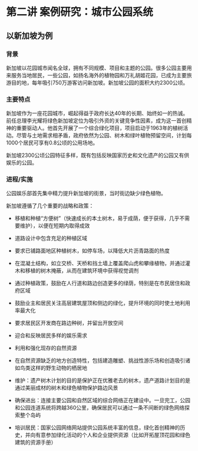 # 第二讲 案例研究：城市公园系统 

## 以新加坡为例 

### 背景 

新加坡以花园城市闻名全球，拥有不同规模、项目和主题的公园。很多公园主要用来服务当地居民，一些公园，如扬名海外的植物园和万礼胡姬花园，已成为主要旅游目的地，每年吸引750万游客访问新加坡。新加坡公园的面积大约2300公顷。  

### 主要特点 

新加坡作为一座花园城市，崛起得益于政府长达40年的长期、始终如一的热诚。前任总理李光耀将绿色新加坡定位为吸引外资的关键竞争性因素，成为这一首创精神的重要驱动人。他首先开展了一个综合绿化项目，项目启动于1963年的植树活动。尽管与土地需求相矛盾，政府依然为公园、树木和绿叶植物预留空间，计划每1000个居民可享有0.8公顷的公用场地。  

新加坡2300公顷公园特征多样，既有包括反映国家历史和文化遗产的公园又有供娱乐的公园。 

### 进程/实施 

公园娱乐部首先集中精力提升新加坡的街景，当时街边缺少绿色植物。  

新加坡遵循了几个重要的战略和政策： 

- 移植和种植“方便树”（快速成长的本土树木，易于成荫，便于获得，几乎不需要维护），以便在短期内取得成效 

- 道路设计中包含充足的种植区域 

- 要求已铺路面地区种植树木，如停车场，以降低大片沥青路面的热度 

- 在混凝土结构，如立交桥、天桥和挡土墙上覆盖爬山虎和攀缘植物，并通过灌木和移植的树木掩蔽，从而在建筑环境中获得视觉调剂 

- 通过种植政策，鼓励在人行道和路边创造更多的绿荫，特别是在市民居住和政府区域 

- 鼓励业主和居民关注高层建筑屋顶和侧边的绿化，提升环境的同时使土地利用率最大化 

- 要求居民区开发商在路边种树，并留出开放空间 

- 迎合和反映居民多样的娱乐需求 

- 利用和强化现存的自然资源 

- 在自然资源缺乏的地方创造特性，包括建造雕塑、挑战性游乐场和创造吸引诸如鸟类这样的野生动物的栖居地  

- 维护：遗产树木计划的目的是保护正在优雅老去的树木，遗产道路计划目的是通过美丽成材的树木和绿色植物保护路边风景 

- 确保进出：连接主要公园和自然区域的综合网络正在建设中。一旦完工，公园和公园连道系统将跨越360公里，确保居民可以通过一条不间断的绿色网络探索整个岛屿 

- 培训居民：国家公园网络网站提供公园系统丰富的信息，绿化首创精神的历史，并向有意参加绿化活动的个人和企业提供资源（比如开拓屋顶花园和绿色建筑的资源手册）